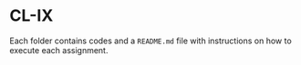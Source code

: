 # CL-IX

Each folder contains codes and a `README.md` file with instructions on how to execute each assignment.
